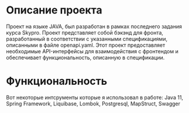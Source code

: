 # Описание проекта
Проект на языке JAVA, был разработан в рамках последнего задания курса Skypro. Проект представляет собой бэкэнд для фронта, разработанный в соответствии с указанными спецификациями, описанными в файле openapi.yaml. Этот проект предоставляет необходимые API-интерфейсы для взаимодействия с фронтендом и обеспечивает функциональность, описанную в спецификации.

# Функциональность
Вот некоторые интсрументы которые я использовал в работе:
Java 11,
Spring Framework,
Liquibase,
Lombok,
Postgresql,
MapStruct,
Swagger